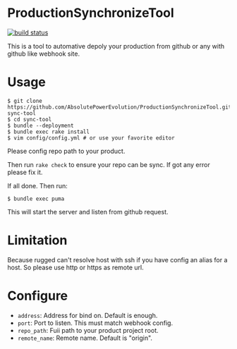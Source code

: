 ProductionSynchronizeTool
=========================
[![build status](https://travis-ci.org/AbsolutePowerEvolution/ProductionSynchronizeTool.svg?branch=master)](https://travis-ci.org/AbsolutePowerEvolution/ProductionSynchronizeTool)

This is a tool to automative depoly your production from github or any with github like webhook site.  

# Usage #
```shell
$ git clone https://github.com/AbsolutePowerEvolution/ProductionSynchronizeTool.git sync-tool
$ cd sync-tool
$ bundle --deployment
$ bundle exec rake install
$ vim config/config.yml # or use your favorite editor
```
Please config repo path to your product.

Then run `rake check` to ensure your repo can be sync.
If got any error please fix it.

If all done. Then run:
```shell
$ bundle exec puma
```
This will start the server and listen from github request.

# Limitation #
Because rugged can't resolve host with ssh if you have config an alias for a host.
So please use http or https as remote url.

# Configure #
- `address`: Address for bind on. Default is enough.
- `port`: Port to listen. This must match webhook config.
- `repo_path`: Fuii path to your product project root.
- `remote_name`: Remote name. Default is "origin".
